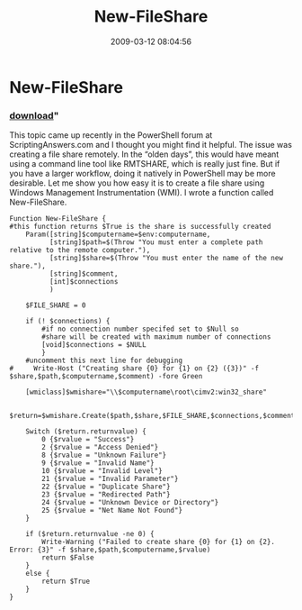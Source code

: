 ﻿---
pid:            935
parent:         0
children:       
poster:         jeffhicks
title:          New-FileShare
date:           2009-03-12 08:04:56
format:         posh
---

# New-FileShare

### [download](935.ps1)"

This topic came up recently in the PowerShell forum at ScriptingAnswers.com and I thought you might find it helpful. The issue was creating a file share remotely. In the “olden days”, this would have meant using a command line tool like RMTSHARE, which is really just fine. But if you have a larger workflow, doing it natively in PowerShell may be more desirable.
Let me show you how easy it is to create a file share using Windows Management Instrumentation (WMI). I wrote a function called New-FileShare.

```posh
Function New-FileShare {
#this function returns $True is the share is successfully created
    Param([string]$computername=$env:computername,
          [string]$path=$(Throw "You must enter a complete path relative to the remote computer."),
          [string]$share=$(Throw "You must enter the name of the new share."),
          [string]$comment,
          [int]$connections
          )
          
    $FILE_SHARE = 0
 
    if (! $connections) {
        #if no connection number specifed set to $Null so
        #share will be created with maximum number of connections
        [void]$connections = $NULL
        }
    #uncomment this next line for debugging
#     Write-Host ("Creating share {0} for {1} on {2} ({3})" -f $share,$path,$computername,$comment) -fore Green
    
    [wmiclass]$wmishare="\\$computername\root\cimv2:win32_share"
    
    $return=$wmishare.Create($path,$share,$FILE_SHARE,$connections,$comment)
    
    Switch ($return.returnvalue) {
        0 {$rvalue = "Success"}
        2 {$rvalue = "Access Denied"}     
        8 {$rvalue = "Unknown Failure"}     
        9 {$rvalue = "Invalid Name"}     
        10 {$rvalue = "Invalid Level"}     
        21 {$rvalue = "Invalid Parameter"}     
        22 {$rvalue = "Duplicate Share"}     
        23 {$rvalue = "Redirected Path"}     
        24 {$rvalue = "Unknown Device or Directory"}
        25 {$rvalue = "Net Name Not Found"}
    }
    
    if ($return.returnvalue -ne 0) {
        Write-Warning ("Failed to create share {0} for {1} on {2}. Error: {3}" -f $share,$path,$computername,$rvalue) 
        return $False
    }
    else {
        return $True
    }
}
```
